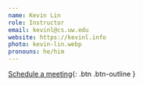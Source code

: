 ```yaml
---
name: Kevin Lin
role: Instructor
email: kevinl@cs.uw.edu
website: https://kevinl.info
photo: kevin-lin.webp
pronouns: he/him
---
```


[Schedule a meeting](https://kevinl.info/meet/){: .btn .btn-outline }

